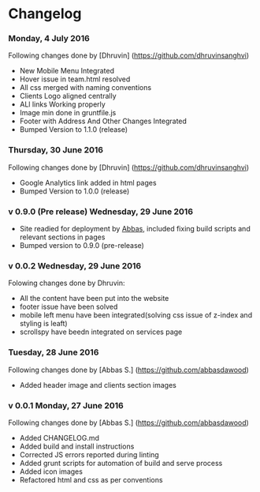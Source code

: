 # Changelog

### Monday, 4 July 2016
Following changes done by [Dhruvin] (https://github.com/dhruvinsanghvi)
- New Mobile Menu Integrated
- Hover issue in team.html resolved
- All css merged with naming conventions
- Clients Logo aligned centrally
- ALl links Working properly
- Image min done in gruntfile.js
- Footer with Address And Other Changes Integrated
- Bumped Version to 1.1.0 (release)

### Thursday, 30 June 2016
Following changes done by [Dhruvin] (https://github.com/dhruvinsanghvi)
- Google Analytics link added in html pages
- Bumped Version to 1.0.0 (release)

### v 0.9.0 (Pre release) Wednesday, 29 June 2016
- Site readied for deployment by [Abbas](https://github.com/abbasdawood), included fixing build scripts and relevant sections in pages
- Bumped version to 0.9.0 (pre-release)

### v 0.0.2 Wednesday, 29 June 2016
Folowing changes done by Dhruvin:  
- All the content have been put into the website
- footer issue have been solved
- mobile left menu have been integrated(solving css issue of z-index and styling is leaft)
- scrollspy have beedn integrated on services page

### Tuesday, 28 June 2016
Following changes done by [Abbas S.] (https://github.com/abbasdawood)
- Added header image and clients section images

### v 0.0.1 Monday, 27 June 2016
Following changes done by [Abbas S.] (https://github.com/abbasdawood)
- Added CHANGELOG.md
- Added build and install instructions
- Corrected JS errors reported during linting
- Added grunt scripts for automation of build and serve process
- Added icon images
- Refactored html and css as per conventions

